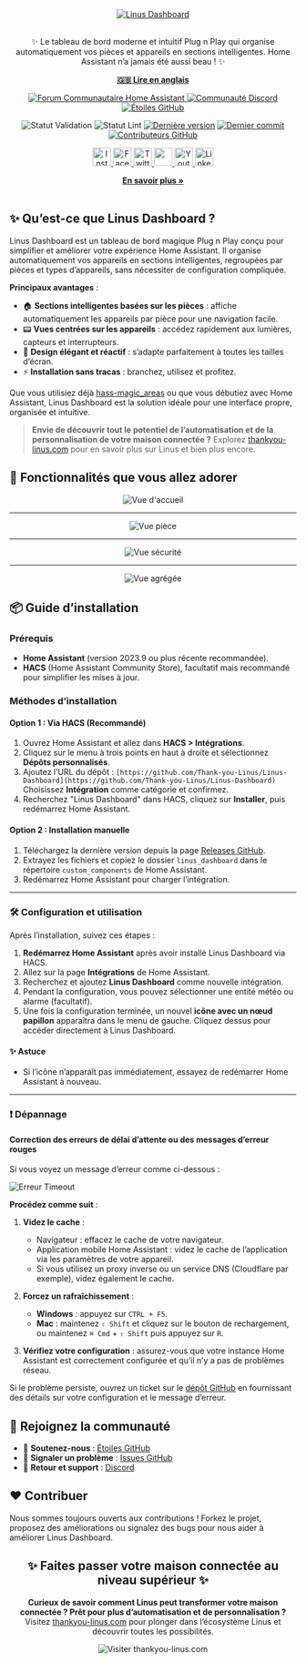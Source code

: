 <div align="center">
  <a href="https://thankyou-linus.com/">
    <img src="https://github.com/Thank-you-Linus/Linus-Dashboard/blob/main/images/screenshots/linus-dashboard-banner-fr.jpg?raw=true" alt="Linus Dashboard">
  </a>
  <p align="center">
    <br>
    ✨ Le tableau de bord moderne et intuitif Plug n Play qui organise automatiquement vos pièces et appareils en sections intelligentes. Home Assistant n’a jamais été aussi beau ! ✨
    <br />
    <p align="center">
      <a href="README.md"><strong>🇬🇧 Lire en anglais</strong></a>
    </p>
    <a href="https://community.home-assistant.io/t/looking-for-beta-testers-for-linus-dashboard-integration/804564">
      <img src="https://img.shields.io/badge/Home%20Assistant-Community%20Forum-blue?logo=home-assistant" alt="Forum Communautaire Home Assistant"/>
    </a>
    <a href="https://discord.gg/cZ7NH4ex">
      <img src="https://discordapp.com/api/guilds/1104794215440978042/widget.png?style=shield" alt="Communauté Discord"/>
    </a>
    <a href="https://github.com/Thank-you-Linus/Linus-Dashboard/stargazers">
      <img src="https://img.shields.io/github/stars/Thank-you-Linus/Linus-Dashboard?style=social" alt="Étoiles GitHub"/>
    </a>
  </p>

  ![Statut Validation](https://github.com/Thank-you-Linus/Linus-Dashboard/actions/workflows/validate.yml/badge.svg) ![Statut Lint](https://github.com/Thank-you-Linus/Linus-Dashboard/actions/workflows/lint.yml/badge.svg) [![Dernière version](https://img.shields.io/github/v/release/Thank-you-Linus/Linus-Dashboard.svg)](https://github.com/Thank-you-Linus/Linus-Dashboard/releases) [![Dernier commit](https://badgen.net/github/last-commit/Thank-you-Linus/Linus-Dashboard)](https://github.com/Thank-you-Linus/Linus-Dashboard/commit/) [![Contributeurs GitHub](https://badgen.net/github/contributors/Thank-you-Linus/Linus-Dashboard)](https://GitHub.com/Thank-you-Linus/Linus-Dashboard/graphs/contributors/)

  <p align="center">
    <a href="https://www.instagram.com/thankyoulinus.ai/">
      <img width="32px" alt="Instagram" title="Instagram" src="https://raw.githubusercontent.com/Thank-you-Linus/.github/master/images/socials/instagram.svg"/>
    </a>
    <a href="https://www.facebook.com/people/Thank-you-Linus/100093180180087/">
      <img width="32px" alt="Facebook" title="Facebook" src="https://raw.githubusercontent.com/Thank-you-Linus/.github/master/images/socials/facebook.svg"/>
    </a>
    <a href="https://twitter.com/i/flow/login?redirect_after_login=%2Fthank_you_Linus">
      <img width="32px" alt="Twitter" title="Twitter" src="https://raw.githubusercontent.com/Thank-you-Linus/.github/master/images/socials/x.svg"/>
    </a>
    <a href="https://discord.gg/ej2Xn4GTww" alt="Discord" title="Serveur Discord">
      <img width="32px" src="https://raw.githubusercontent.com/Thank-you-Linus/.github/master/images/socials/discord.svg"/>
    </a>
    <a href="https://www.youtube.com/channel/UCKXNON6Xtxp63z-GKoMyPWw">
      <img width="32px" alt="Youtube" title="Youtube" src="https://raw.githubusercontent.com/Thank-you-Linus/.github/master/images/socials/youtube.svg"/>
    </a>
    <a href="https://www.linkedin.com/company/thankyou-linus/">
      <img width="32px" alt="LinkedIn" title="LinkedIn" src="https://raw.githubusercontent.com/Thank-you-Linus/.github/master/images/socials/linkedin.svg"/>
    </a>
  </p>
  <a href="https://thankyou-linus.com/"><strong>En savoir plus »</strong></a>
  <br />
  <br />
</div>

## ✨ Qu’est-ce que Linus Dashboard ?

Linus Dashboard est un tableau de bord magique Plug n Play conçu pour simplifier et améliorer votre expérience Home Assistant.
Il organise automatiquement vos appareils en sections intelligentes, regroupées par pièces et types d’appareils, sans nécessiter de configuration compliquée.

**Principaux avantages** :

- 🏠 **Sections intelligentes basées sur les pièces** : affiche automatiquement les appareils par pièce pour une navigation facile.
- 📟 **Vues centrées sur les appareils** : accédez rapidement aux lumières, capteurs et interrupteurs.
- 🎨 **Design élégant et réactif** : s’adapte parfaitement à toutes les tailles d’écran.
- ⚡ **Installation sans tracas** : branchez, utilisez et profitez.

Que vous utilisiez déjà [hass-magic_areas](https://github.com/jseidl/hass-magic_areas) ou que vous débutiez avec Home Assistant, Linus Dashboard est la solution idéale pour une interface propre, organisée et intuitive.

> **Envie de découvrir tout le potentiel de l’automatisation et de la personnalisation de votre maison connectée ?**
> Explorez [thankyou-linus.com](https://thankyou-linus.com/) pour en savoir plus sur Linus et bien plus encore.

## 🌟 Fonctionnalités que vous allez adorer

<div align="center">
  <img src="https://github.com/Thank-you-Linus/Linus-Dashboard/blob/main/images/screenshots/home-view-fr.jpg?raw=true" alt="Vue d'accueil">
</div>

---

<div align="center">
  <img src="https://github.com/Thank-you-Linus/Linus-Dashboard/blob/main/images/screenshots/room-view-fr.jpg?raw=true" alt="Vue pièce">
</div>

---

<div align="center">
  <img src="https://github.com/Thank-you-Linus/Linus-Dashboard/blob/main/images/screenshots/security-view-fr.jpg?raw=true" alt="Vue sécurité">
</div>

---

<div align="center">
  <img src="https://github.com/Thank-you-Linus/Linus-Dashboard/blob/main/images/screenshots/aggregate-views-fr.jpg?raw=true" alt="Vue agrégée">
</div>

## 📦 Guide d’installation

### Prérequis

- **Home Assistant** (version 2023.9 ou plus récente recommandée).
- **HACS** (Home Assistant Community Store), facultatif mais recommandé pour simplifier les mises à jour.

### Méthodes d’installation

#### Option 1 : Via HACS (Recommandé)

1. Ouvrez Home Assistant et allez dans **HACS > Intégrations**.
2. Cliquez sur le menu à trois points en haut à droite et sélectionnez **Dépôts personnalisés**.
3. Ajoutez l’URL du dépôt :
   `[https://github.com/Thank-you-Linus/Linus-Dashboard](https://github.com/Thank-you-Linus/Linus-Dashboard)`
   Choisissez **Intégration** comme catégorie et confirmez.
4. Recherchez "Linus Dashboard" dans HACS, cliquez sur **Installer**, puis redémarrez Home Assistant.

#### Option 2 : Installation manuelle

1. Téléchargez la dernière version depuis la page [Releases GitHub](https://github.com/Thank-you-Linus/Linus-Dashboard/releases).
2. Extrayez les fichiers et copiez le dossier `linus_dashboard` dans le répertoire `custom_components` de Home Assistant.
3. Redémarrez Home Assistant pour charger l’intégration.

---

### 🛠️ Configuration et utilisation

Après l’installation, suivez ces étapes :

1. **Redémarrez Home Assistant** après avoir installé Linus Dashboard via HACS.
2. Allez sur la page **Intégrations** de Home Assistant.
3. Recherchez et ajoutez **Linus Dashboard** comme nouvelle intégration.
4. Pendant la configuration, vous pouvez sélectionner une entité météo ou alarme (facultatif).
5. Une fois la configuration terminée, un nouvel **icône avec un nœud papillon** apparaîtra dans le menu de gauche. Cliquez dessus pour accéder directement à Linus Dashboard.

#### ✨ Astuce
- Si l’icône n’apparaît pas immédiatement, essayez de redémarrer Home Assistant à nouveau.

---

### ❗ Dépannage

#### Correction des erreurs de délai d’attente ou des messages d’erreur rouges

Si vous voyez un message d’erreur comme ci-dessous :

![Erreur Timeout](https://github.com/Thank-you-Linus/Linus-Dashboard/blob/main/images/timeout-error.png?raw=true)

**Procédez comme suit** :

1. **Videz le cache** :
   - Navigateur : effacez le cache de votre navigateur.
   - Application mobile Home Assistant : videz le cache de l’application via les paramètres de votre appareil.
   - Si vous utilisez un proxy inverse ou un service DNS (Cloudflare par exemple), videz également le cache.

2. **Forcez un rafraîchissement** :
   - **Windows** : appuyez sur `CTRL + F5`.
   - **Mac** : maintenez `⇧ Shift` et cliquez sur le bouton de rechargement, ou maintenez `⌘ Cmd` + `⇧ Shift` puis appuyez sur `R`.

3. **Vérifiez votre configuration** : assurez-vous que votre instance Home Assistant est correctement configurée et qu’il n’y a pas de problèmes réseau.

Si le problème persiste, ouvrez un ticket sur le [dépôt GitHub](https://github.com/Thank-you-Linus/Linus-Dashboard/issues) en fournissant des détails sur votre configuration et le message d’erreur.

## 📣 Rejoignez la communauté

- 🌟 **Soutenez-nous** : [Étoiles GitHub](https://github.com/Thank-you-Linus/Linus-Dashboard/stargazers)
- 🐛 **Signaler un problème** : [Issues GitHub](https://github.com/Thank-you-Linus/Linus-Dashboard/issues)
- 💬 **Retour et support** : [Discord](https://discord.gg/cZ7NH4ex)

## ❤️ Contribuer

Nous sommes toujours ouverts aux contributions !
Forkez le projet, proposez des améliorations ou signalez des bugs pour nous aider à améliorer Linus Dashboard.

<div align="center">
  <h2>✨ Faites passer votre maison connectée au niveau supérieur ✨</h2>
  <p>
    <strong>Curieux de savoir comment Linus peut transformer votre maison connectée ? Prêt pour plus d’automatisation et de personnalisation ?</strong><br>
    Visitez <a href="https://thankyou-linus.com/">thankyou-linus.com</a> pour plonger dans l’écosystème Linus et découvrir toutes les possibilités.
  </p>
  <a href="https://thankyou-linus.com/" style="text-decoration: none;">
    <img src="https://github.com/Thank-you-Linus/Linus-Dashboard/blob/main/images/thank-you-linus.png?raw=true" alt="Visiter thankyou-linus.com" >
  </a>
</div>
